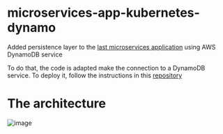 # microservices-app-kubernetes-dynamo
Added persistence layer to the [last microservices application](https://github.com/catedradxc/microservices-kubernetes-AWS-EKS) using AWS DynamoDB service

To do that, the code is adapted make the connection to a DynamoDB service. To deploy it, follow the instructions in this [repository](https://github.com/catedradxc/microservices-kubernetes-AWS-EKS)


# The architecture
![image](https://user-images.githubusercontent.com/79599587/223154074-ca0333cf-db03-408b-a3bb-62d3969199c3.png)
